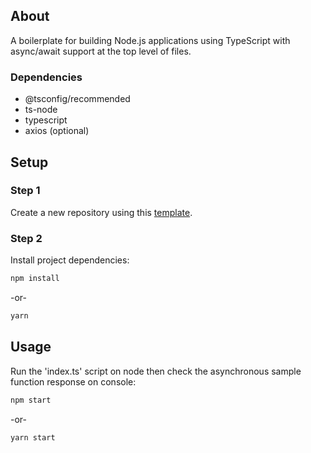 ## About

A boilerplate for building Node.js applications using TypeScript with async/await support at the top level of files.

### Dependencies

- @tsconfig/recommended
- ts-node
- typescript
- axios (optional)

## Setup

### Step 1

Create a new repository using this [template](https://github.com/lucianoayres/node-typescript-async-await-boilerplate/generate).

### Step 2

Install project dependencies:

```sh
npm install
```

-or-

```sh
yarn
```

## Usage

Run the 'index.ts' script on node then check the asynchronous sample function response on console:

```sh
npm start
```

-or-

```sh
yarn start
```
